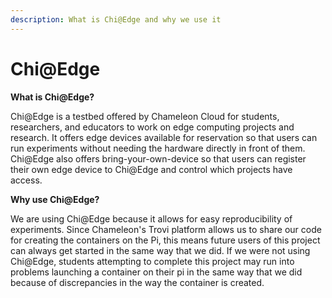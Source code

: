 ```yaml
---
description: What is Chi@Edge and why we use it
---
```


# Chi@Edge

**What is Chi@Edge?**

Chi@Edge is a testbed offered by Chameleon Cloud for students, researchers, and educators to work on edge computing projects and research. It offers edge devices available for reservation so that users can run experiments without needing the hardware directly in front of them. Chi@Edge also offers bring-your-own-device so that users can register their own edge device to Chi@Edge and control which projects have access.

**Why use Chi@Edge?**

We are using Chi@Edge because it allows for easy reproducibility of experiments. Since Chameleon's Trovi platform allows us to share our code for creating the containers on the Pi, this means future users of this project can always get started in the same way that we did. If we were not using Chi@Edge, students attempting to complete this project may run into problems launching a container on their pi in the same way that we did because of discrepancies in the way the container is created.
